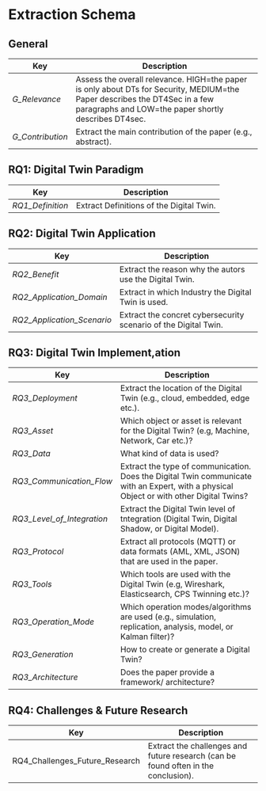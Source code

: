 # Extraction Schema

## General

| **Key**          | **Description**                                                                                                                                                                  |
|------------------|----------------------------------------------------------------------------------------------------------------------------------------------------------------------------------|
| _G_Relevance_    | Assess the overall relevance. HIGH=the paper is only about DTs for Security, MEDIUM=the Paper describes the DT4Sec in a few paragraphs and LOW=the paper shortly describes DT4sec. |
| _G_Contribution_ | Extract the main contribution of the paper (e.g., abstract).                                                                                                                     |

## RQ1: Digital Twin Paradigm

| **Key**          | **Description**                          |
|------------------|------------------------------------------|
| _RQ1_Definition_ | Extract Definitions of the Digital Twin. |

## RQ2: Digital Twin Application

| **Key**                    | **Description**                                                 |
|----------------------------|-----------------------------------------------------------------|
| _RQ2_Benefit_              | Extract the reason why the autors use the Digital Twin.         |
| _RQ2_Application_Domain_   | Extract in which Industry the Digital Twin is used.             |
| _RQ2_Application_Scenario_ | Extract the concret cybersecurity scenario of the Digital Twin. |

## RQ3: Digital Twin Implement,ation

| **Key**                    | **Description**                                                                                                                          |
|----------------------------|------------------------------------------------------------------------------------------------------------------------------------------|
| _RQ3_Deployment_           | Extract the location of the Digital Twin (e.g., cloud, embedded, edge etc.).                                                             |
| _RQ3_Asset_                | Which object or asset is relevant for the Digital Twin? (e.g, Machine, Network, Car etc.)?                                               |
| _RQ3_Data_                 | What kind of data is used?                                                                                                               |
| _RQ3_Communication_Flow_   | Extract the type of communication. Does the Digital Twin communicate with an Expert, with a physical Object or with other Digital Twins? |
| _RQ3_Level_of_Integration_ | Extract the Digital Twin level of tntegration (Digital Twin, Digital Shadow, or Digital Model).                                          |
| _RQ3_Protocol_             | Extract all protocols (MQTT) or data formats (AML, XML, JSON) that are used in the paper.                                                |
| _RQ3_Tools_                | Which tools are used with the Digital Twin (e.g, Wireshark, Elasticsearch, CPS Twinning etc.)?                                           |
| _RQ3_Operation_Mode_       | Which operation modes/algorithms are used (e.g., simulation, replication, analysis, model, or Kalman filter)?                            |
| _RQ3_Generation_           | How to create or generate a Digital Twin?                                                                                                |
| _RQ3_Architecture_         | Does the paper provide a framework/ architecture?                                                                                        |

## RQ4: Challenges & Future Research

| **Key**                        | **Description**                                                                    |
|--------------------------------|------------------------------------------------------------------------------------|
| RQ4_Challenges_Future_Research | Extract the challenges and future research (can be found often in the conclusion). |


